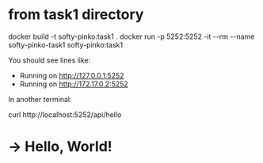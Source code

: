# from task1 directory
docker build -t softy-pinko:task1 .
docker run -p 5252:5252 -it --rm --name softy-pinko-task1 softy-pinko:task1


You should see lines like:

 * Running on http://127.0.0.1:5252
 * Running on http://172.17.0.2:5252



In another terminal:

curl http://localhost:5252/api/hello
# -> Hello, World!